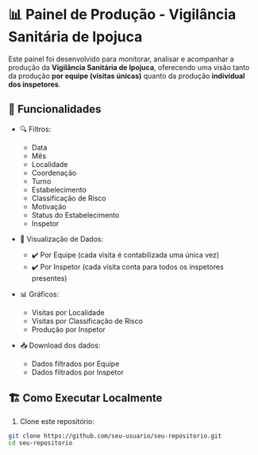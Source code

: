 # 📊 Painel de Produção - Vigilância Sanitária de Ipojuca

Este painel foi desenvolvido para monitorar, analisar e acompanhar a produção da **Vigilância Sanitária de Ipojuca**, oferecendo uma visão tanto da produção **por equipe (visitas únicas)** quanto da produção **individual dos inspetores**.

## 🚀 Funcionalidades

- 🔍 Filtros:
  - Data
  - Mês
  - Localidade
  - Coordenação
  - Turno
  - Estabelecimento
  - Classificação de Risco
  - Motivação
  - Status do Estabelecimento
  - Inspetor

- 📑 Visualização de Dados:
  - ✔️ Por Equipe (cada visita é contabilizada uma única vez)
  - ✔️ Por Inspetor (cada visita conta para todos os inspetores presentes)

- 📊 Gráficos:
  - Visitas por Localidade
  - Visitas por Classificação de Risco
  - Produção por Inspetor

- 📥 Download dos dados:
  - Dados filtrados por Equipe
  - Dados filtrados por Inspetor

## 🏗️ Como Executar Localmente

1. Clone este repositório:

```bash
git clone https://github.com/seu-usuario/seu-repositorio.git
cd seu-repositorio
